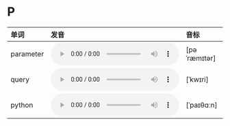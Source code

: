 
# P

| 单词  | 发音 | 音标 |
| :-- | :-- | :-- |
| parameter | <audio :src="$withBase('/audio/parameter.mp3')" controls="controls" controlslist="nodownload"></audio> | [pəˈræmɪtər] |
| query | <audio :src="$withBase('/audio/query.mp3')" controls="controls" controlslist="nodownload"></audio> | [ˈkwɪri] |
| python | <audio :src="$withBase('/audio/python.mp3')" controls="controls" controlslist="nodownload"></audio> | [ˈpaɪθɑːn] |
